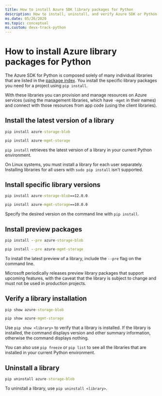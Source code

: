 ```yaml
---
title: How to install Azure SDK library packages for Python
description: How to install, uninstall, and verify Azure SDK or Python libraries using pip. Includes details on installing specific versions and preview packages.
ms.date: 05/26/2020
ms.topic: conceptual
ms.custom: devx-track-python
---
```


# How to install Azure library packages for Python

The Azure SDK for Python is composed solely of many individual libraries that are listed in the [package index](azure-sdk-library-package-index.md). You install the specific library packages you need for a project using `pip install`.

With these libraries you can provision and manage resources on Azure services (using the management libraries, which have `-mgmt` in their names) and connect with those resources from app code (using the client libraries).

## Install the latest version of a library

```cmd
pip install azure-storage-blob
```

```cmd
pip install azure-mgmt-storage
```

`pip install` retrieves the latest version of a library in your current Python environment.

On Linux systems, you must install a library for each user separately. Installing libraries for all users with `sudo pip install` isn't supported.

## Install specific library versions

```cmd
pip install azure-storage-blob==12.0.0
```

```cmd
pip install azure-mgmt-storage==10.0.0
```

Specify the desired version on the command line with `pip install`.

## Install preview packages

```cmd
pip install --pre azure-storage-blob
```

```cmd
pip install --pre azure-mgmt-storage
```

To install the latest preview of a library, include the `--pre` flag on the command line.

Microsoft periodically releases preview library packages that support upcoming features, with the caveat that the library is subject to change and must not be used in production projects.

## Verify a library installation

```cmd
pip show azure-storage-blob
```

```cmd
pip show azure-mgmt-storage
```

Use `pip show <library>` to verify that a library is installed. If the library is installed, the command displays version and other summary information, otherwise the command displays nothing.

You can also use `pip freeze` or `pip list` to see all the libraries that are installed in your current Python environment.

## Uninstall a library

```cmd
pip uninstall azure-storage-blob
```

To uninstall a library, use `pip uninstall <library>`.

